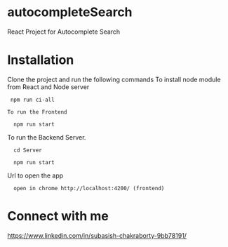 # autocompleteSearch
React Project for Autocomplete Search

# Installation
Clone the project and run the following commands
 To install node module from React and Node server
   ```
    npm run ci-all
   ``` 

    To run the Frontend
   ```
     npm run start
   ```

   To run the Backend Server.
   ```
     cd Server
   ```
   ```
     npm run start
   ```
  
   Url to open the app

   ```
     open in chrome http://localhost:4200/ (frontend)
   ```  


# Connect with me
https://www.linkedin.com/in/subasish-chakraborty-9bb78191/